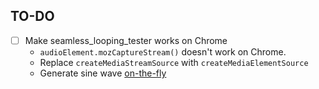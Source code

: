 ## TO-DO
- [ ] Make seamless_looping_tester works on Chrome
  - `audioElement.mozCaptureStream()` doesn't work on Chrome.
  - Replace `createMediaStreamSource` with `createMediaElementSource`
  - Generate sine wave [on-the-fly](https://searchfox.org/mozilla-central/rev/80ac71c1c54af788b32e851192dfd2de2ec18e18/dom/media/test/test_seamless_looping.html#33-88)
